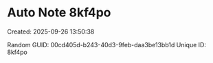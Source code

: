 ﻿# Auto Note 8kf4po
Created: 2025-09-26 13:50:38

Random GUID: 00cd405d-b243-40d3-9feb-daa3be13bb1d
Unique ID: 8kf4po
